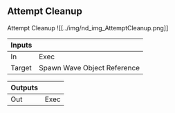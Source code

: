 ## Attempt Cleanup
Attempt Cleanup
![[../img/nd_img_AttemptCleanup.png]]

|Inputs||
|--|--|
| In | Exec |
| Target | Spawn Wave Object Reference |

|Outputs||
|--|--|
| Out | Exec |
